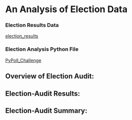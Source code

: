 # An Analysis of Election Data
### Election Results Data
[election_results](Resources/election_results.csv)
### Election Analysis Python File
[PyPoll_Challenge](PyPoll_Challenge.py)


## **Overview of Election Audit**:

## **Election-Audit Results**:

## **Election-Audit Summary**:
